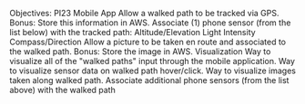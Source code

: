Objectives: PI23 Mobile App
Allow a walked path to be tracked via GPS.
Bonus: Store this information in AWS.
Associate (1) phone sensor (from the list below) with the tracked path:
Altitude/Elevation
Light Intensity
Compass/Direction
Allow a picture to be taken en route and associated to the walked path.
Bonus: Store the image in AWS.
Visualization
Way to visualize all of the "walked paths" input through the mobile application.
Way to visualize sensor data on walked path hover/click.
Way to visualize images taken along walked path.
Associate additional phone sensors (from the list above) with the walked path

